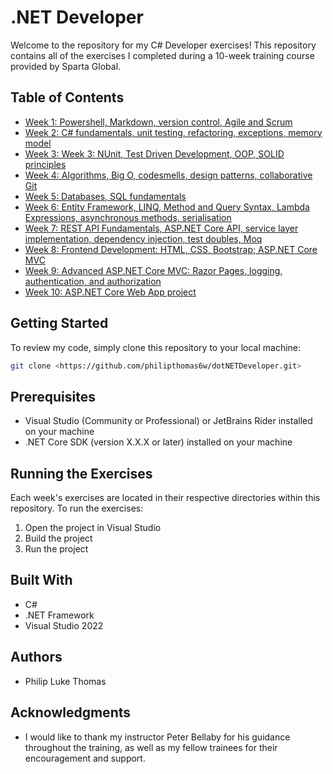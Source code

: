 # .NET Developer

Welcome to the repository for my C# Developer exercises! This repository contains all of the exercises I completed during a 10-week training course provided by Sparta Global.

## Table of Contents

- [Week 1: Powershell, Markdown, version control, Agile and Scrum](week1/)
- [Week 2: C# fundamentals, unit testing, refactoring, exceptions, memory model](Week2/)
- [Week 3: Week 3: NUnit, Test Driven Development, OOP, SOLID principles](week3/)
- [Week 4: Algorithms, Big O, codesmells, design patterns, collaborative Git](week4/)
- [Week 5: Databases, SQL fundamentals](week5/)
- [Week 6: Entity Framework, LINQ, Method and Query Syntax, Lambda Expressions, asynchronous methods, serialisation](week6/)
- [Week 7: REST API Fundamentals, ASP.NET Core API, service layer implementation, dependency injection, test doubles, Moq](week7/)
- [Week 8: Frontend Development: HTML, CSS, Bootstrap; ASP.NET Core MVC](week8/)
- [Week 9: Advanced ASP.NET Core MVC: Razor Pages, logging, authentication, and authorization](week9/)
- [Week 10: ASP.NET Core Web App project](week10/)


## Getting Started

To review my code, simply clone this repository to your local machine:

```bash
git clone <https://github.com/philipthomas6w/dotNETDeveloper.git>
```

## Prerequisites

- Visual Studio (Community or Professional) or JetBrains Rider installed on your machine
- .NET Core SDK (version X.X.X or later) installed on your machine

## Running the Exercises

Each week's exercises are located in their respective directories within this repository. To run the exercises:

1. Open the project in Visual Studio
2. Build the project
3. Run the project

## Built With

- C#
- .NET Framework
- Visual Studio 2022

## Authors

- Philip Luke Thomas

## Acknowledgments

- I would like to thank my instructor Peter Bellaby for his guidance throughout the training, as well as my fellow trainees for their encouragement and support.
